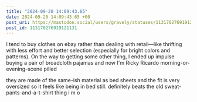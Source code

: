 ```yaml
---
title: "2024-09-20 14:09:43.65"
date: 2024-09-20 14:09:43.65 +00
post_uri: https://mastodon.social/users/gravely/statuses/113170276919121131
post_id: 113170276919121131
---
```

I tend to buy clothes on ebay rather than dealing with retail—like thrifting with less effort and better selection (especially for bright colors and patterns). On the way to getting some other thing, I ended up impulse buying a pair of broadcloth pajamas and now I'm Ricky Ricardo morning-or-evening-scene pilled

they are made of the same-ish material as bed sheets and the fit is very oversized so it feels like being in bed still. definitely beats the old sweat-pants-and-a-t-shirt thing i m o


